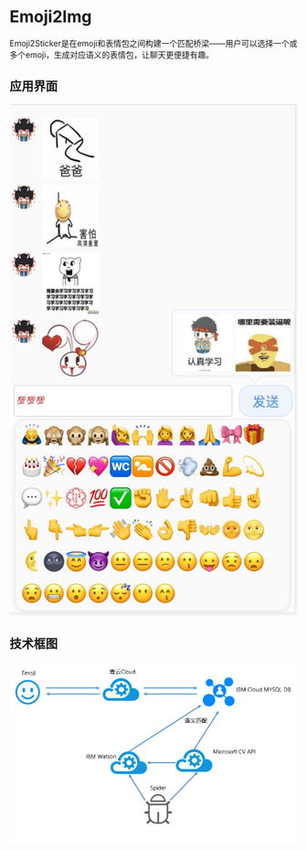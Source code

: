 # Emoji2Img

Emoji2Sticker是在emoji和表情包之间构建一个匹配桥梁——用户可以选择一个或多个emoji，生成对应语义的表情包，让聊天更便捷有趣。

## 应用界面

![](./img/interface.jpg)

## 技术框图

![](./img/line.png)
